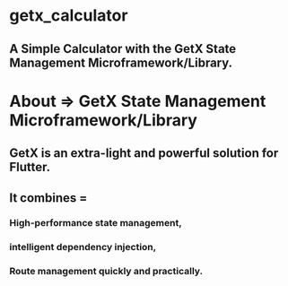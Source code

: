 # getx_calculator

## A Simple Calculator with the GetX State Management Microframework/Library.

# About => GetX State Management Microframework/Library
## GetX is an extra-light and powerful solution for Flutter.
## It combines = 
### High-performance state management, 
### intelligent dependency injection, 
### Route management quickly and practically.
